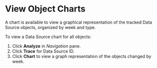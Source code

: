 # View Object Charts

A chart is available to view a graphical representation of the tracked
Data Source objects, organized by week and type.

To view a Data Source chart for all objects:

1.  Click **Analyze** in *Navigation* pane.
2.  Click **Trace** for Data Source ID.
3.  Click **Chart** to view a graph representation of the objects
    changed by week.

